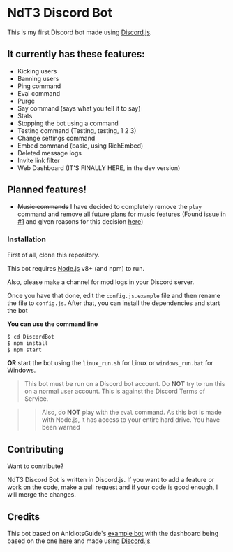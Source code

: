 # NdT3 Discord Bot

This is my first Discord bot made using [Discord.js](https://github.com/hydrabolt/discord.js).

## It currently has these features:
  - Kicking users
  - Banning users
  - Ping command
  - Eval command
  - Purge
  - Say command (says what you tell it to say)
  - Stats
  - Stopping the bot using a command
  - Testing command (Testing, testing, 1 2 3)
  - Change settings command
  - Embed command (basic, using RichEmbed)
  - Deleted message logs
  - Invite link filter
  - Web Dashboard (IT'S FINALLY HERE, in the dev version)

## Planned features!

  - ~~Music commands~~ I have decided to completely remove the `play` command and remove all future plans for music features (Found issue in [#1](https://github.com/NdT3Development/DiscordBot/issues/1) and given reasons for this decision [here](https://github.com/NdT3Development/DiscordBot/projects/1#card-4201008))

### Installation
First of all, clone this repository.

This bot requires [Node.js](https://nodejs.org/) v8+ (and npm) to run.

Also, please make a channel for mod logs in your Discord server.

Once you have that done, edit the `config.js.example` file and then rename the file to `config.js`.
After that, you can install the dependencies and start the bot

**You can use the command line**
```sh
$ cd DiscordBot
$ npm install
$ npm start
```
**OR** start the bot using the `linux_run.sh` for Linux or `windows_run.bat` for Windows.

>This bot must be run on a Discord bot account. Do __NOT__ try to run this on a normal user account. This is against the Discord Terms of Service.

>>Also, do __NOT__ play with the `eval` command. As this bot is made with Node.js, it has access to your entire hard drive. You have been warned

## Contributing

Want to contribute?

NdT3 Discord Bot is written in Discord.js. If you want to add a feature or work on the code, make a pull request and if your code is good enough, I will merge the changes.

## Credits

This bot based on AnIdiotsGuide's [example bot](https://github.com/An-Idiots-Guide/guidebot) with the dashboard being based on the one [here](https://idiots-dashboard.glitch.me/) and made using [Discord.js](https://github.com/hydrabolt/discord.js)
